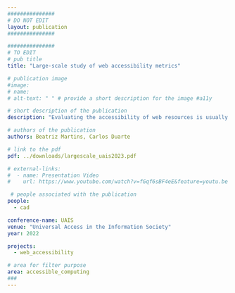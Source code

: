 ```yaml
---
###############
# DO NOT EDIT
layout: publication
###############

###############
# TO EDIT
# pub title
title: "Large-scale study of web accessibility metrics"

# publication image
#image:
# name: 
# alt-text: " " # provide a short description for the image #a11y

# short description of the publication
description: "Evaluating the accessibility of web resources is usually done by checking the conformance of the resource against a standard or set of guidelines (e.g., the WCAG 2.1). The result of the evaluation will indicate what guidelines are respected (or not) by the resource. While it might hint at the accessibility level of web resources, often it will be complicated to compare the level of accessibility of different resources or of different versions of the same resource from evaluation reports. Web accessibility metrics synthesize the accessibility level of a web resource into a quantifiable value. The fact that there is a wide number of accessibility metrics, makes it challenging to choose which ones to use. In this paper, we explore the relationship between web accessibility metrics. For that purpose, we investigated eleven web accessibility metrics. The metrics were computed from automated accessibility evaluations obtained using QualWeb. A set of around three million web pages were evaluated. By computing the metrics over this sample of nearly three million web pages, it was possible to identify groups of metrics that offer similar results. Our analysis shows that there are metrics that behave similarly, which, when deciding what metrics to use, assists in picking the metric that is less resource intensive or for which it might be easier to collect the inputs."

# authors of the publication
authors: Beatriz Martins, Carlos Duarte

# link to the pdf
pdf: ../downloads/largescale_uais2023.pdf

# external-links:
#  - name: Presentation Video
#    url: https://www.youtube.com/watch?v=fGqf6sBF4eE&feature=youtu.be

 # people associated with the publication
people:
  - cad

conference-name: UAIS
venue: "Universal Access in the Information Society"
year: 2022

projects:
  - web_accessibility

# area for filter purpose
area: accessible_computing
###
---
```

